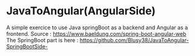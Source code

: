 # JavaToAngular(AngularSide)
 A simple exercice to use Java springBoot as a backend and Angular as a frontend.
 Source : https://www.baeldung.com/spring-boot-angular-web
 The SpringBoot part is here : https://github.com/Blusy38/JavaToAngular-SpringBootSide-
